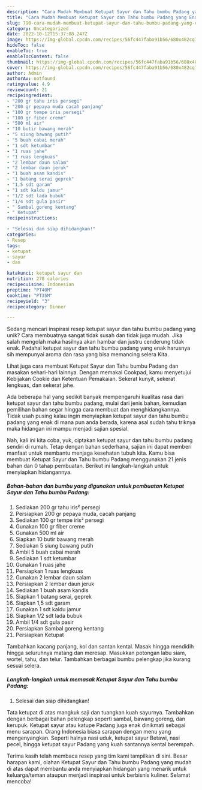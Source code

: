 ```yaml
---
description: "Cara Mudah Membuat Ketupat Sayur dan Tahu bumbu Padang yang Enak"
title: "Cara Mudah Membuat Ketupat Sayur dan Tahu bumbu Padang yang Enak"
slug: 790-cara-mudah-membuat-ketupat-sayur-dan-tahu-bumbu-padang-yang-enak
category: Uncategorized
date: 2022-10-12T15:37:08.247Z
image: https://img-global.cpcdn.com/recipes/56fc447faba91b56/680x482cq70/ketupat-sayur-dan-tahu-bumbu-padang-foto-resep-utama.jpg
hideToc: false
enableToc: true
enableTocContent: false
thumbnail: https://img-global.cpcdn.com/recipes/56fc447faba91b56/680x482cq70/ketupat-sayur-dan-tahu-bumbu-padang-foto-resep-utama.jpg
cover: https://img-global.cpcdn.com/recipes/56fc447faba91b56/680x482cq70/ketupat-sayur-dan-tahu-bumbu-padang-foto-resep-utama.jpg
author: Admin
authorAv: notfound
ratingvalue: 4.9
reviewcount: 21
recipeingredient:
- "200 gr tahu iris persegi"
- "200 gr pepaya muda cacah panjang"
- "100 gr tempe iris persegi"
- "100 gr fiber creme"
- "500 ml air"
- "10 butir bawang merah"
- "5 siung bawang putih"
- "5 buah cabai merah"
- "1 sdt ketumbar"
- "1 ruas jahe"
- "1 ruas lengkuas"
- "2 lembar daun salam"
- "2 lembar daun jeruk"
- "1 buah asam kandis"
- "1 batang serai geprek"
- "1,5 sdt garam"
- "1 sdt kaldu jamur"
- "1/2 sdt lada bubuk"
- "1/4 sdt gula pasir"
- " Sambal goreng kentang"
- " Ketupat"
recipeinstructions:

- "Selesai dan siap dihidangkan!"
categories:
- Resep
tags:
- ketupat
- sayur
- dan

katakunci: ketupat sayur dan 
nutrition: 278 calories
recipecuisine: Indonesian
preptime: "PT40M"
cooktime: "PT35M"
recipeyield: "3"
recipecategory: Dinner

---
```





Sedang mencari inspirasi resep ketupat sayur dan tahu bumbu padang yang unik? Cara membuatnya sangat tidak susah dan tidak juga mudah. Jika salah mengolah maka hasilnya akan hambar dan justru cenderung tidak enak. Padahal ketupat sayur dan tahu bumbu padang yang enak harusnya sih mempunyai aroma dan rasa yang bisa memancing selera Kita.





Lihat juga cara membuat Ketupat Sayur dan Tahu bumbu Padang dan masakan sehari-hari lainnya. Dengan memakai Cookpad, kamu menyetujui Kebijakan Cookie dan Ketentuan Pemakaian. Sekerat kunyit, sekerat lengkuas, dan sekerat jahe.

Ada beberapa hal yang sedikit banyak mempengaruhi kualitas rasa dari ketupat sayur dan tahu bumbu padang, mulai dari jenis bahan, kemudian pemilihan bahan segar hingga cara membuat dan menghidangkannya. Tidak usah pusing kalau ingin menyiapkan ketupat sayur dan tahu bumbu padang yang enak di mana pun anda berada, karena asal sudah tahu triknya maka hidangan ini mampu menjadi sajian spesial.






Nah, kali ini kita coba, yuk, ciptakan ketupat sayur dan tahu bumbu padang sendiri di rumah. Tetap dengan bahan sederhana, sajian ini dapat memberi manfaat untuk membantu menjaga kesehatan tubuh kita. Kamu bisa membuat Ketupat Sayur dan Tahu bumbu Padang menggunakan 21 jenis bahan dan 0 tahap pembuatan. Berikut ini langkah-langkah untuk menyiapkan hidangannya.

<!--inarticleads1-->

##### Bahan-bahan dan bumbu yang digunakan untuk pembuatan Ketupat Sayur dan Tahu bumbu Padang:

1. Sediakan 200 gr tahu iris² persegi
1. Persiapkan 200 gr pepaya muda, cacah panjang
1. Sediakan 100 gr tempe iris² persegi
1. Gunakan 100 gr fiber creme
1. Gunakan 500 ml air
1. Siapkan 10 butir bawang merah
1. Sediakan 5 siung bawang putih
1. Ambil 5 buah cabai merah
1. Sediakan 1 sdt ketumbar
1. Gunakan 1 ruas jahe
1. Persiapkan 1 ruas lengkuas
1. Gunakan 2 lembar daun salam
1. Persiapkan 2 lembar daun jeruk
1. Sediakan 1 buah asam kandis
1. Siapkan 1 batang serai, geprek
1. Siapkan 1,5 sdt garam
1. Gunakan 1 sdt kaldu jamur
1. Siapkan 1/2 sdt lada bubuk
1. Ambil 1/4 sdt gula pasir
1. Persiapkan  Sambal goreng kentang
1. Persiapkan  Ketupat


Tambahkan kacang panjang, kol dan santan kental. Masak hingga mendidih hingga seluruhnya matang dan meresap. Masukkan potongan labu siam, wortel, tahu, dan telur. Tambahkan berbagai bumbu pelengkap jika kurang sesuai selera. 

<!--inarticleads2-->

##### Langkah-langkah untuk memasak Ketupat Sayur dan Tahu bumbu Padang:


1. Selesai dan siap dihidangkan!

Tata ketupat di atas mangkuk saji dan tuangkan kuah sayurnya. Tambahkan dengan berbagai bahan pelengkap seperti sambal, bawang goreng, dan kerupuk. Ketupat sayur atau katupe Padang juga enak dinikmati sebagai menu sarapan. Orang Indonesia biasa sarapan dengan menu yang mengenyangkan. Seperti halnya nasi uduk, ketupat sayur Betawi, nasi pecel, hingga ketupat sayur Padang yang kuah santannya kental berempah. 

Terima kasih telah membaca resep yang tim kami tampilkan di sini. Besar harapan kami, olahan Ketupat Sayur dan Tahu bumbu Padang yang mudah di atas dapat membantu anda menyiapkan hidangan yang menarik untuk keluarga/teman ataupun menjadi inspirasi untuk berbisnis kuliner. Selamat mencoba!
